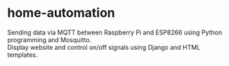 # home-automation

Sending data via MQTT between Raspberry Pi and ESP8266 using Python programming and Mosquitto.
<br>
Display website and control on/off signals using Django and HTML templates.
